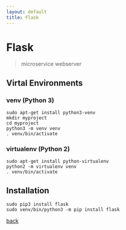 ```yaml
---
layout: default
title: Flask 
---
```


# Flask

> microservice webserver

## Virtal Environments

### venv (Python 3)
```
sudo apt-get install python3-venv
mkdir myproject
cd myproject
python3 -m venv venv
. venv/bin/activate
```

### virtualenv (Python 2)

```
sudo apt-get install python-virtualenv
python2 -m virtualenv venv
. venv/bin/activate
```

## Installation

```
sudo pip3 install flask
sudo venv/bin/python3 -m pip install flask
```

[back](../)

